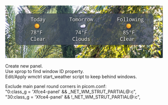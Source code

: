 ![screenshot](./widget_screen.png)

Create new panel.\
Use xprop to find window ID property.\
Edit/Apply wmctrl start_weather script to keep behind windows.

Exclude main panel round corners in picom.conf:\
"0:class_g = 'Xfce4-panel' && _NET_WM_STRUT_PARTIAL@:c",\
"30:class_g = 'Xfce4-panel' && !_NET_WM_STRUT_PARTIAL@:c",
